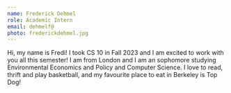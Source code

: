 ```yaml
---
name: Frederick Dehmel
role: Academic Intern
email: dehmelf@
photo: frederickdehmel.jpg
---
```


Hi, my name is Fredi! I took CS 10 in Fall 2023 and I am excited to work with you all this semester! I am from London and I am an sophomore studying Environmental Economics and Policy and Computer Science. I love to read, thrift and play basketball, and my favourite place to eat in Berkeley is Top Dog!
